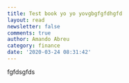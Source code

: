 ```yaml
---
title: Test book yo yo yovgbgfgfdhgfd
layout: read
newsletter: false
comments: true
author: Amando Abreu
category: finance
date: '2020-03-24 08:31:42'
---
```

fgfdsgfds